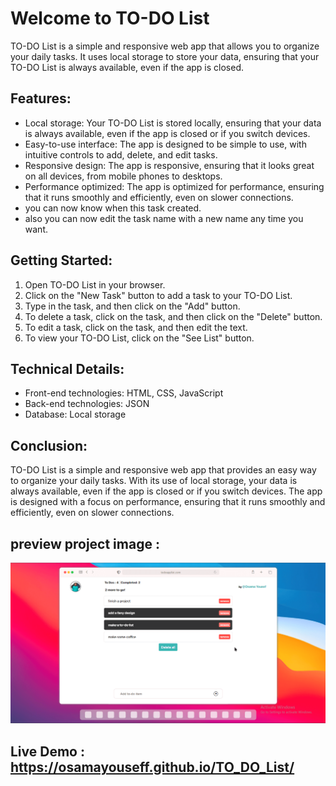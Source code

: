 # Welcome to TO-DO List

TO-DO List is a simple and responsive web app that allows you to organize your daily tasks. It uses local storage to store your data, ensuring that your TO-DO List is always available, even if the app is closed.

## Features:

- Local storage: Your TO-DO List is stored locally, ensuring that your data is always available, even if the app is closed or if you switch devices.
- Easy-to-use interface: The app is designed to be simple to use, with intuitive controls to add, delete, and edit tasks.
- Responsive design: The app is responsive, ensuring that it looks great on all devices, from mobile phones to desktops.
- Performance optimized: The app is optimized for performance, ensuring that it runs smoothly and efficiently, even on slower connections.
- you can now know when this task created.
- also you can now edit the task name with a new name any time you want.

## Getting Started:

1. Open TO-DO List in your browser.
2. Click on the "New Task" button to add a task to your TO-DO List.
3. Type in the task, and then click on the "Add" button.
4. To delete a task, click on the task, and then click on the "Delete" button.
5. To edit a task, click on the task, and then edit the text.
6. To view your TO-DO List, click on the "See List" button.

## Technical Details:

- Front-end technologies: HTML, CSS, JavaScript
- Back-end technologies: JSON
- Database: Local storage

## Conclusion:

TO-DO List is a simple and responsive web app that provides an easy way to organize your daily tasks. With its use of local storage, your data is always available, even if the app is closed or if you switch devices. The app is designed with a focus on performance, ensuring that it runs smoothly and efficiently, even on slower connections.

## preview project image :

![Example Image](images/to-do.png)

## Live Demo : https://osamayouseff.github.io/TO_DO_List/
